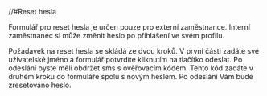 
//#Reset hesla

<div class="alert alert-info">
Formulář pro reset hesla je určen pouze pro externí zaměstnance. Interní zaměstnanec si může změnit heslo po přihlášení ve svém profilu.
</div>

Požadavek na reset hesla se skládá ze dvou kroků. V první části zadáte své uživatelské jméno a formulář potvrdíte kliknutím na tlačítko odeslat.
Po odeslání byste měli obdržet sms s ověřovacím kódem. Tento kód zadáte v druhém kroku do formuláře spolu s novým heslem. Po odeslání Vám bude zresetováno heslo.
